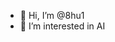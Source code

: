 - 👋 Hi, I’m @8hu1
- 👀 I’m interested in AI


<!---
8hu1/8hu1 is a ✨ special ✨ repository because its `README.md` (this file) appears on your GitHub profile.
You can click the Preview link to take a look at your changes.
--->
